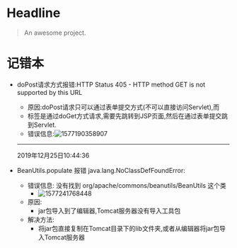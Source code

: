 # Headline

> An awesome project.
# 记错本

* doPost请求方式报错:HTTP Status 405 - HTTP method GET is not supported by this URL
  * 原因:doPost请求只可以通过表单提交方式(不可以直接访问Servlet),而 *<li>* 标签是通过doGet方式请求,需要先跳转到JSP页面,然后在通过表单提交跳到Servlet.
  * 错误信息:![1577190358907](C:\Users\Lenovo\AppData\Local\Temp\1577190358907.png)

  

  

  ----

  2019年12月25日10:44:36

* BeanUtils.populate 报错 java.lang.NoClassDefFoundError: 

  * 错误信息: 没有找到 org/apache/commons/beanutils/BeanUtils 这个类
    * ![1577241768448](C:\Users\Lenovo\AppData\Local\Temp\1577241768448.png)
  * 原因: 
    * jar包导入到了编辑器,Tomcat服务器没有导入工具包
  * 解决方法:
    * 将jar包直接复制在Tomcat目录下的lib文件夹,或者从编辑器将jar包导入Tomcat服务器
